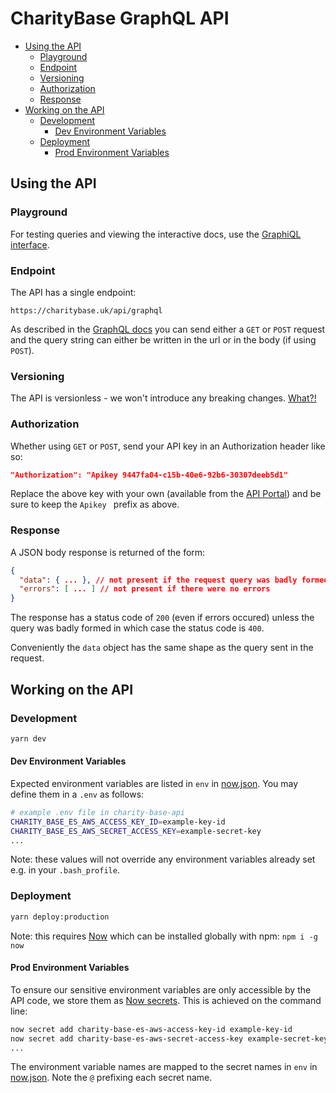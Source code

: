 # CharityBase GraphQL API

* [Using the API](#using-the-api)
  * [Playground](#playground)
  * [Endpoint](#endpoint)
  * [Versioning](#versioning)
  * [Authorization](#authorization)
  * [Response](#response)
* [Working on the API](#working-on-the-api)
  * [Development](#development)
    * [Dev Environment Variables](#dev-environment-variables)
  * [Deployment](#development)
    * [Prod Environment Variables](#prod-environment-variables)

## Using the API

### Playground

For testing queries and viewing the interactive docs, use the [GraphiQL interface](https://charitybase.uk/api-explorer).

### Endpoint

The API has a single endpoint:

```
https://charitybase.uk/api/graphql
```

As described in the [GraphQL docs](https://graphql.org/learn/serving-over-http/) you can send either a `GET` or `POST` request and the query string can either be written in the url or in the body (if using `POST`).

### Versioning

The API is versionless - we won't introduce any breaking changes. [What?!](https://graphql.org/learn/best-practices/#versioning)

### Authorization

Whether using `GET` or `POST`, send your API key in an Authorization header like so:

```json
"Authorization": "Apikey 9447fa04-c15b-40e6-92b6-30307deeb5d1"
```

Replace the above key with your own (available from the [API Portal](https://charitybase.uk/api-portal)) and be sure to keep the `Apikey ` prefix as above.

### Response

A JSON body response is returned of the form:

```json
{
  "data": { ... }, // not present if the request query was badly formed
  "errors": [ ... ] // not present if there were no errors
}
```

The response has a status code of `200` (even if errors occured) unless the query was badly formed in which case the status code is `400`.

Conveniently the `data` object has the same shape as the query sent in the request.

## Working on the API

### Development

```bash
yarn dev
```

#### Dev Environment Variables
Expected environment variables are listed in `env` in [now.json](./now.json).  You may define them in a `.env` as follows:

```bash
# example .env file in charity-base-api
CHARITY_BASE_ES_AWS_ACCESS_KEY_ID=example-key-id
CHARITY_BASE_ES_AWS_SECRET_ACCESS_KEY=example-secret-key
...
```

Note: these values will not override any environment variables already set e.g. in your `.bash_profile`.


### Deployment

```bash
yarn deploy:production
```

Note: this requires [Now](https://zeit.co/now) which can be installed globally with npm: `npm i -g now`

#### Prod Environment Variables

To ensure our sensitive environment variables are only accessible by the API code, we store them as [Now secrets](https://zeit.co/docs/v2/deployments/environment-variables-and-secrets/).  This is achieved on the command line:

```bash
now secret add charity-base-es-aws-access-key-id example-key-id
now secret add charity-base-es-aws-secret-access-key example-secret-key
...
```

The environment variable names are mapped to the secret names in `env` in [now.json](./now.json).  Note the `@` prefixing each secret name.
